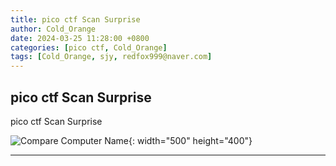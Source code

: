 ```yaml
---
title: pico ctf Scan Surprise
author: Cold_Orange
date: 2024-03-25 11:28:00 +0800
categories: [pico ctf, Cold_Orange]
tags: [Cold_Orange, sjy, redfox999@naver.com]
---
```


## pico ctf Scan Surprise
pico ctf Scan Surprise

![Compare Computer Name]([https://github.com/cotes2020/jekyll-theme-chirpy/assets/15829327/ef8a75dd-2ab3-48b9-aac8-4f52c585b96e](https://github.com/ProjectCTF/CTF-Hacking-Project/blob/bad767f457965d4be263289525372a03049266a9/Scan%20Surprise.JPG)https://github.com/ProjectCTF/CTF-Hacking-Project/blob/bad767f457965d4be263289525372a03049266a9/Scan%20Surprise.JPG){: width="500" height="400"}

---
